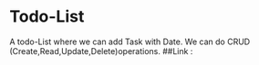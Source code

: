 # Todo-List
A todo-List where we can add Task with Date. 
We can do CRUD (Create,Read,Update,Delete)operations.
##Link :
